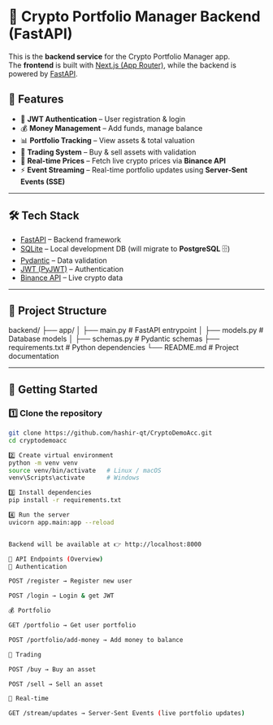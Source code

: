 # 🚀 Crypto Portfolio Manager Backend (FastAPI)

This is the **backend service** for the Crypto Portfolio Manager app.  
The **frontend** is built with [Next.js (App Router)](https://nextjs.org/), while the backend is powered by [FastAPI](https://fastapi.tiangolo.com/).

## 📌 Features

- 🔐 **JWT Authentication** – User registration & login
- 💰 **Money Management** – Add funds, manage balance
- 📊 **Portfolio Tracking** – View assets & total valuation
- 💱 **Trading System** – Buy & sell assets with validation
- 📡 **Real-time Prices** – Fetch live crypto prices via **Binance API**
- ⚡ **Event Streaming** – Real-time portfolio updates using **Server-Sent Events (SSE)**

---

## 🛠️ Tech Stack

- [FastAPI](https://fastapi.tiangolo.com/) – Backend framework
- [SQLite](https://www.sqlite.org/) – Local development DB (will migrate to **PostgreSQL** 🗄️)
- [Pydantic](https://docs.pydantic.dev/) – Data validation
- [JWT (PyJWT)](https://pyjwt.readthedocs.io/) – Authentication
- [Binance API](https://binance-docs.github.io/apidocs/) – Live crypto data

---

## 📂 Project Structure

backend/
├── app/
│ ├── main.py # FastAPI entrypoint
│ ├── models.py # Database models
│ ├── schemas.py # Pydantic schemas
├── requirements.txt # Python dependencies
└── README.md # Project documentation

---

## 🚀 Getting Started

### 1️⃣ Clone the repository
```bash
git clone https://github.com/hashir-qt/CryptoDemoAcc.git
cd cryptodemoacc

2️⃣ Create virtual environment
python -m venv venv
source venv/bin/activate   # Linux / macOS
venv\Scripts\activate      # Windows

3️⃣ Install dependencies
pip install -r requirements.txt

4️⃣ Run the server
uvicorn app.main:app --reload


Backend will be available at 👉 http://localhost:8000

📡 API Endpoints (Overview)
🔐 Authentication

POST /register → Register new user

POST /login → Login & get JWT

💰 Portfolio

GET /portfolio → Get user portfolio

POST /portfolio/add-money → Add money to balance

💱 Trading

POST /buy → Buy an asset

POST /sell → Sell an asset

📡 Real-time

GET /stream/updates → Server-Sent Events (live portfolio updates)